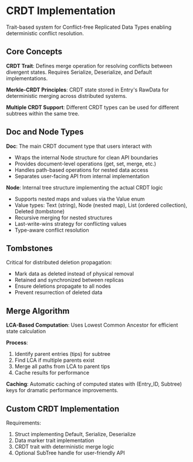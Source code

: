 # CRDT Implementation

Trait-based system for Conflict-free Replicated Data Types enabling deterministic conflict resolution.

## Core Concepts

**CRDT Trait**: Defines merge operation for resolving conflicts between divergent states. Requires Serialize, Deserialize, and Default implementations.

**Merkle-CRDT Principles**: CRDT state stored in Entry's RawData for deterministic merging across distributed systems.

**Multiple CRDT Support**: Different CRDT types can be used for different subtrees within the same tree.

## Doc and Node Types

**Doc**: The main CRDT document type that users interact with

- Wraps the internal Node structure for clean API boundaries
- Provides document-level operations (get, set, merge, etc.)
- Handles path-based operations for nested data access
- Separates user-facing API from internal implementation

**Node**: Internal tree structure implementing the actual CRDT logic

- Supports nested maps and values via the Value enum
- Value types: Text (string), Node (nested map), List (ordered collection), Deleted (tombstone)
- Recursive merging for nested structures
- Last-write-wins strategy for conflicting values
- Type-aware conflict resolution

## Tombstones

Critical for distributed deletion propagation:

- Mark data as deleted instead of physical removal
- Retained and synchronized between replicas
- Ensure deletions propagate to all nodes
- Prevent resurrection of deleted data

## Merge Algorithm

**LCA-Based Computation**: Uses Lowest Common Ancestor for efficient state calculation

**Process**:

1. Identify parent entries (tips) for subtree
2. Find LCA if multiple parents exist
3. Merge all paths from LCA to parent tips
4. Cache results for performance

**Caching**: Automatic caching of computed states with (Entry_ID, Subtree) keys for dramatic performance improvements.

## Custom CRDT Implementation

Requirements:

1. Struct implementing Default, Serialize, Deserialize
2. Data marker trait implementation
3. CRDT trait with deterministic merge logic
4. Optional SubTree handle for user-friendly API
